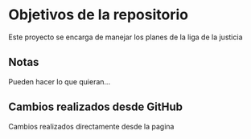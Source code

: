 # Objetivos de la repositorio

Este proyecto se encarga de manejar los planes de la liga de la justicia


## Notas
Pueden hacer lo que quieran...


## Cambios realizados desde GitHub
Cambios realizados directamente desde la pagina
